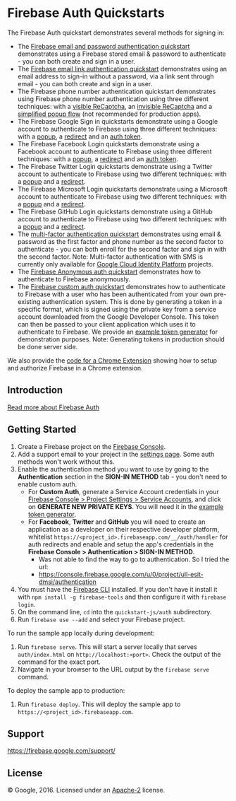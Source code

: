 Firebase Auth Quickstarts
=============================

The Firebase Auth quickstart demonstrates several methods for signing in:

 - The [Firebase email and password authentication quickstart](email-password.html) demonstrates using a Firebase stored email & password to authenticate - you can both create and sign in a user.
 - The [Firebase email link authentication quickstart](email-link.html) demonstrates using an email address to sign-in without a password, via a link sent through email - you can both create and sign in a user.
 - The Firebase phone number authentication quickstart demonstrates using Firebase phone number authentication using three different techniques: with a [visible ReCaptcha](phone-visible.html), an [invisible ReCaptcha](phone-invisible.html) and a [simplified popup flow](phone-simple.html) (not recommended for production apps).
 - The Firebase Google Sign in quickstarts demonstrate using a Google account to authenticate to Firebase using three different techniques: with a [popup](google-popup.html), a [redirect](google-redirect.html) and an [auth token](google-credentials.html).
 - The Firebase Facebook Login quickstarts demonstrate using a Facebook account to authenticate to Firebase using three different techniques: with a [popup](facebook-popup.html), a [redirect](facebook-redirect.html) and an [auth token](facebook-credentials.html).
 - The Firebase Twitter Login quickstarts demonstrate using a Twitter account to authenticate to Firebase using two different techniques: with a [popup](twitter-popup.html) and a [redirect](twitter-redirect.html).
  - The Firebase Microsoft Login quickstarts demonstrate using a Microsoft account to authenticate to Firebase using two different techniques: with a [popup](microsoft-popup.html) and a [redirect](microsoft-redirect.html).
 - The Firebase GitHub Login quickstarts demonstrate using a GitHub account to authenticate to Firebase using two different techniques: with a [popup](github-popup.html) and a [redirect](github-redirect.html).
 - The [multi-factor authentication quickstart](mfa-password.html) demonstrates using email & password as the first factor and phone number as the second factor to authenticate - you can both enroll for the second factor and sign in with the second factor. Note: Multi-factor authentication with SMS is currently only available for [Google Cloud Identity Platform](https://cloud.google.com/identity-platform/docs/web/mfa) projects.
 - The [Firebase Anonymous auth quickstart](anon.html) demonstrates how to authenticate to Firebase anonymously.
 - The [Firebase custom auth quickstart](customauth.html) demonstrates how to authenticate to Firebase with a user who has been authenticated from your own pre-existing authentication system. This is done by generating a token in a specific format, which is signed using the private key from a service account downloaded from the Google Developer Console. This token can then be passed to your client application which uses it to authenticate to Firebase. We provide an [example token generator](exampletokengenerator/auth.html) for demonstration purposes. Note: Generating tokens in production should be done server side.

We also provide the [code for a Chrome Extension](chromextension) showing how to setup and authorize Firebase in a Chrome extension.

Introduction
------------

[Read more about Firebase Auth](https://firebase.google.com/docs/auth/)

Getting Started
---------------

 1. Create a Firebase project on the [Firebase Console](https://console.firebase.google.com).
 1. Add a support email to your project in the [settings page](https://console.firebase.google.com/u/0/project/_/settings/general/). Some auth methods won't work without this.
 1. Enable the authentication method you want to use by going to the **Authentication** section in the **SIGN-IN METHOD** tab - you don't need to enable custom auth.
     - For **Custom Auth**, generate a Service Account credentials in your [Firebase Console > Project Settings > Service Accounts](https://console.firebase.google.com/project/_/settings/serviceaccounts/adminsdk), and click on **GENERATE NEW PRIVATE KEYS**. You will need it in the [example token generator](exampletokengenerator/auth.html).
     - For **Facebook**, **Twitter** and **GitHub** you will need to create an application as a developer on their respective developer platform, whitelist `https://<project_id>.firebaseapp.com/__/auth/handler` for auth redirects and enable and setup the app's credentials in the **Firebase Console > Authentication > SIGN-IN METHOD**.
         - Was not able to find the way to go to authentication. So I tried the url:
         - <https://console.firebase.google.com/u/0/project/ull-esit-dmsi/authentication>
 2. You must have the [Firebase CLI](https://firebase.google.com/docs/cli/) installed. If you don't have it install it with `npm install -g firebase-tools` and then configure it with `firebase login`.
 3. On the command line, `cd` into the `quickstart-js/auth` subdirectory.
 4. Run `firebase use --add` and select your Firebase project.

To run the sample app locally during development:
 1. Run `firebase serve`.
    This will start a server locally that serves `auth/index.html` on `http://localhost:<port>`. Check the output of the command for the exact port.
 1. Navigate in your browser to the URL output by the `firebase serve` command.

To deploy the sample app to production:
 1. Run `firebase deploy`.
    This will deploy the sample app to `https://<project_id>.firebaseapp.com`.

Support
-------

https://firebase.google.com/support/

License
-------

© Google, 2016. Licensed under an [Apache-2](../LICENSE) license.

